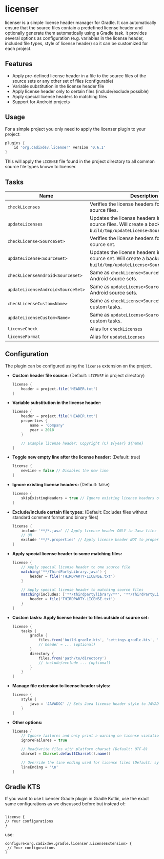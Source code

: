 # licenser
licenser is a simple license header manager for Gradle. It can automatically ensure that the source files contain a predefined license header and optionally generate them automatically using a Gradle task. It provides several options as configuration (e.g. variables in the license header, included file types, style of license header) so it can be customized for each project.

## Features
- Apply pre-defined license header in a file to the source files of the source sets or any other set of files (configurable)
- Variable substitution in the license header file
- Apply license header only to certain files (include/exclude possible)
- Apply special license headers to matching files  
- Support for Android projects

## Usage
For a simple project you only need to apply the licenser plugin to your project:

```gradle
plugins {
    id 'org.cadixdev.licenser' version '0.6.1'
}
```

This will apply the `LICENSE` file found in the project directory to all common source file types known to licenser.


## Tasks
|Name|Description|
|----|-----------|
|`checkLicenses`|Verifies the license headers for the selected source files.|
|`updateLicenses`|Updates the license headers in the selected source files. Will create a backup in `build/tmp/updateLicense<SourceSet>/original`.|
|`checkLicense<SourceSet>`|Verifies the license headers for the specified source set.|
|`updateLicense<SourceSet>`|Updates the license headers in the specified source set. Will create a backup in `build/tmp/updateLicense<SourceSet>/original`.|
|`checkLicenseAndroid<SourceSet>`|Same as `checkLicense<SourceSet>`, but for Android source sets.|
|`updateLicenseAndroid<SourceSet>`|Same as `updateLicense<SourceSet>`, but for Android source sets.|
|`checkLicenseCustom<Name>`|Same as `checkLicense<SourceSet>`, but for custom tasks.|
|`updateLicenseCustom<Name>`|Same as `updateLicense<SourceSet>`, but for custom tasks.|
|`licenseCheck`|Alias for `checkLicenses`|
|`licenseFormat`|Alias for `updateLicenses`|

## Configuration
The plugin can be configured using the `license` extension on the project.

- **Custom header file source:** (Default: `LICENSE` in project directory)

    ```gradle
    license {
        header = project.file('HEADER.txt')
    }
    ```

- **Variable substitution in the license header:**

    ```gradle
    license {
        header = project.file('HEADER.txt')
        properties {
            name = 'Company'
            year = 2018
        }

        // Example license header: Copyright (C) ${year} ${name}
    }
    ```

- **Toggle new empty line after the license header:** (Default: true)

    ```gradle
    license {
        newLine = false // Disables the new line
    }
    ```
- **Ignore existing license headers:** (Default: false)

    ```gradle
    license {
        skipExistingHeaders = true // Ignore existing license headers on files
    }
    ```
- **Exclude/include certain file types:** (Default: Excludes files without standard comment format and binary files)

    ```gradle
    license {
        include '**/*.java' // Apply license header ONLY to Java files
        // OR
        exclude '**/*.properties' // Apply license header NOT to properties files
    }
    ```
- **Apply special license header to some matching files:**

    ```gradle
    license {
        // Apply special license header to one source file
        matching('**/ThirdPartyLibrary.java') {
            header = file('THIRDPARTY-LICENSE.txt')
        }
        
        // Apply special license header to matching source files
        matching(includes: ['**/thirdpartylibrary/**', '**/ThirdPartyLibrary.java']) {
            header = file('THIRDPARTY-LICENSE.txt')
        }
    }
    ```
- **Custom tasks: Apply license header to files outside of source set:**

    ```gradle
    license {
        tasks {
            gradle {
                files.from('build.gradle.kts', 'settings.gradle.kts', 'gradle.properties')
                // header = ... (optional)
            }
            directory {
                files.from('path/to/directory')
                // include/exclude ... (optional)
            }
        }
    }
    ```

- **Manage file extension to license header styles:**

    ```gradle
    license {
        style {
            java = 'JAVADOC' // Sets Java license header style to JAVADOC (/**)
        }
    }
    ```
- **Other options:**

    ```gradle
    license {
        // Ignore failures and only print a warning on license violations
        ignoreFailures = true

        // Read/write files with platform charset (Default: UTF-8)
        charset = Charset.defaultCharset().name()
  
        // Override the line ending used for license files (Default: system line ending)
        lineEnding = '\n'
    }

## Gradle KTS

If you want to use Licenser Gradle plugin in Gradle Kotlin, use the exact same configurations as we discussed before but instead of:

```grovy

license {
// Your configurations
}

```

use:

```
configure<org.cadixdev.gradle.licenser.LicenseExtension> {
 // Your configurations
}
```

